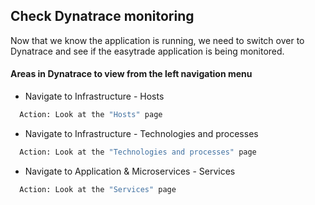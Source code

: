 ## Check Dynatrace monitoring

Now that we know the application is running, we need to switch over to Dynatrace and see if the easytrade application is being monitored.

#### Areas in Dynatrace to view from the left navigation menu

- Navigate to Infrastructure - Hosts

 ```bash
   Action: Look at the "Hosts" page
   ```
- Navigate to Infrastructure - Technologies and processes

 ```bash
   Action: Look at the "Technologies and processes" page
   ```
- Navigate to Application & Microservices - Services

 ```bash
   Action: Look at the "Services" page
   ```
